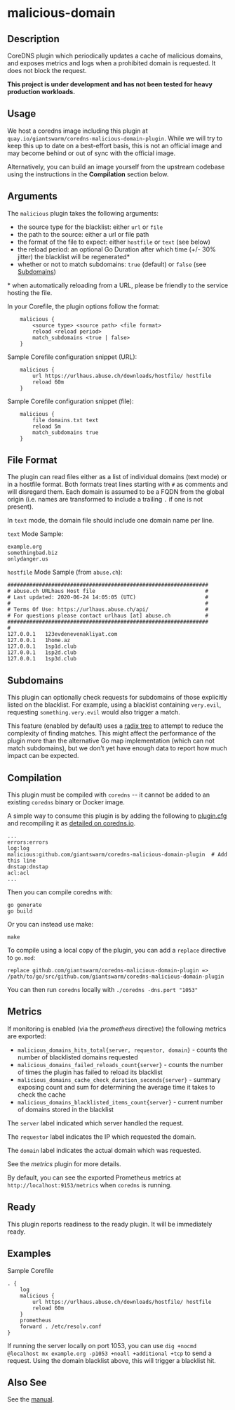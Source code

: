# malicious-domain

## Description

CoreDNS plugin which periodically updates a cache of malicious domains, and exposes metrics and logs when a prohibited domain is requested. It does not block the request.

**This project is under development and has not been tested for heavy production workloads.**

## Usage

We host a coredns image including this plugin at `quay.io/giantswarm/coredns-malicious-domain-plugin`. While we will try to keep this up to date on a best-effort basis, this is not an official image and may become behind or out of sync with the official image.

Alternatively, you can build an image yourself from the upstream codebase using the instructions in the **Compilation** section below.

## Arguments

The `malicious` plugin takes the following arguments:

- the source type for the blacklist: either `url` or `file`
- the path to the source: either a url or file path
- the format of the file to expect: either `hostfile` or `text` (see below)
- the reload period: an optional Go Duration after which time (+/- 30% jitter) the blacklist will be regenerated*
- whether or not to match subdomains: `true` (default) or `false` (see [Subdomains](#subdomains))

\* when automatically reloading from a URL, please be friendly to the service hosting the file.

In your Corefile, the plugin options follow the format:

```
    malicious {
        <source type> <source path> <file format>
        reload <reload period>
        match_subdomains <true | false>
    }
```

Sample Corefile configuration snippet (URL):
```
    malicious {
        url https://urlhaus.abuse.ch/downloads/hostfile/ hostfile
        reload 60m
    }
```

Sample Corefile configuration snippet (file):
```
    malicious {
        file domains.txt text
        reload 5m
        match_subdomains true
    }
```

## File Format

The plugin can read files either as a list of individual domains (text mode) or in a hostfile format.
Both formats treat lines starting with `#` as comments and will disregard them.
Each domain is assumed to be a FQDN from the global origin (i.e. names are transformed to include a trailing `.` if one is not present).

In `text` mode, the domain file should include one domain name per line.

`text` Mode Sample:

```
example.org
somethingbad.biz
onlydanger.us
```

`hostfile` Mode Sample (from `abuse.ch`):

```
################################################################
# abuse.ch URLhaus Host file                                   #
# Last updated: 2020-06-24 14:05:05 (UTC)                      #
#                                                              #
# Terms Of Use: https://urlhaus.abuse.ch/api/                  #
# For questions please contact urlhaus [at] abuse.ch           #
################################################################
#
127.0.0.1	123evdenevenakliyat.com
127.0.0.1	1home.az
127.0.0.1	1sp1d.club
127.0.0.1	1sp2d.club
127.0.0.1	1sp3d.club
```

## Subdomains

This plugin can optionally check requests for subdomains of those explicitly listed on the blacklist. For example, using a blacklist containing `very.evil`, requesting `something.very.evil` would also trigger a match.

This feature (enabled by default) uses a [radix tree][iradix] to attempt to reduce the complexity of finding matches. This might affect the performance of the plugin more than the alternative Go map implementation (which can not match subdomains), but we don't yet have enough data to report how much impact can be expected.

## Compilation

This plugin must be compiled with `coredns` -- it cannot be added to an existing `coredns` binary or Docker image.

A simple way to consume this plugin is by adding the following to [plugin.cfg](https://github.com/coredns/coredns/blob/master/plugin.cfg) and recompiling it as [detailed on coredns.io](https://coredns.io/2017/07/25/compile-time-enabling-or-disabling-plugins/#build-with-compile-time-configuration-file).

~~~
...
errors:errors
log:log
malicious:github.com/giantswarm/coredns-malicious-domain-plugin  # Add this line
dnstap:dnstap
acl:acl
...
~~~

Then you can compile coredns with:

```shell script
go generate
go build
```

Or you can instead use make:

```shell script
make
```

To compile using a local copy of the plugin, you can add a `replace` directive to `go.mod`:
```
replace github.com/giantswarm/coredns-malicious-domain-plugin => /path/to/go/src/github.com/giantswarm/coredns-malicious-domain-plugin
```

You can then run `coredns` locally with `./coredns -dns.port "1053"`

## Metrics

If monitoring is enabled (via the *prometheus* directive) the following metrics are exported:

* `malicious_domains_hits_total{server, requestor, domain}` - counts the number of blacklisted domains requested
* `malicious_domains_failed_reloads_count{server}` - counts the number of times the plugin has failed to reload its blacklist
* `malicious_domains_cache_check_duration_seconds{server}` - summary exposing count and sum for determining the average time it takes to check the cache
* `malicious_domains_blacklisted_items_count{server}` - current number of domains stored in the blacklist

The `server` label indicated which server handled the request.

The `requestor` label indicates the IP which requested the domain.

The `domain` label indicates the actual domain which was requested.

See the *metrics* plugin for more details.

By default, you can see the exported Prometheus metrics at `http://localhost:9153/metrics` when `coredns` is running.

## Ready

This plugin reports readiness to the ready plugin. It will be immediately ready.

## Examples

Sample Corefile

~~~ corefile
. {
    log
    malicious {
        url https://urlhaus.abuse.ch/downloads/hostfile/ hostfile
        reload 60m
    }
    prometheus
    forward . /etc/resolv.conf
}
~~~

If running the server locally on port 1053, you can use
`dig +nocmd @localhost mx example.org -p1053 +noall +additional +tcp`
to send a request.
Using the domain blacklist above, this will trigger a blacklist hit.

## Also See

See the [manual](https://coredns.io/manual).

[iradix]: https://github.com/hashicorp/go-immutable-radix/
